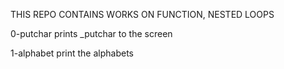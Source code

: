 THIS REPO CONTAINS WORKS ON FUNCTION, NESTED LOOPS 

0-putchar prints _putchar  to the screen

1-alphabet print the alphabets

